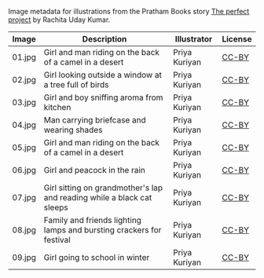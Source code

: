 Image metadata for illustrations from the Pratham Books story [The perfect project](https://storyweaver.org.in/stories/3004-the-perfect-project) by Rachita Uday Kumar.

Image | Description | Illustrator | License
----- | ----------- | ----------- | -------
01.jpg | Girl and man riding on the back of a camel in a desert | Priya Kuriyan | [CC-BY](https://creativecommons.org/licenses/by/4.0/)
02.jpg | Girl looking outside a window at a tree full of birds | Priya Kuriyan | [CC-BY](https://creativecommons.org/licenses/by/4.0/)
03.jpg | Girl and boy sniffing aroma from kitchen | Priya Kuriyan | [CC-BY](https://creativecommons.org/licenses/by/4.0/)
04.jpg | Man carrying briefcase and wearing shades  | Priya Kuriyan | [CC-BY](https://creativecommons.org/licenses/by/4.0/)
05.jpg | Girl and man riding on the back of a camel in a desert | Priya Kuriyan | [CC-BY](https://creativecommons.org/licenses/by/4.0/)
06.jpg | Girl and peacock in the rain | Priya Kuriyan | [CC-BY](https://creativecommons.org/licenses/by/4.0/)
07.jpg | Girl sitting on grandmother's lap and reading while a black cat sleeps | Priya Kuriyan | [CC-BY](https://creativecommons.org/licenses/by/4.0/)
08.jpg | Family and friends lighting lamps and bursting crackers for festival | Priya Kuriyan | [CC-BY](https://creativecommons.org/licenses/by/4.0/)
09.jpg | Girl going to school in winter | Priya Kuriyan | [CC-BY](https://creativecommons.org/licenses/by/4.0/)